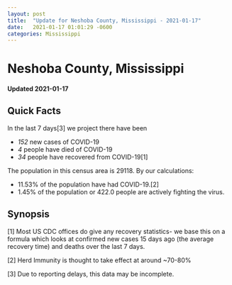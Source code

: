 ```yaml
---
layout: post
title:  "Update for Neshoba County, Mississippi - 2021-01-17"
date:   2021-01-17 01:01:29 -0600
categories: Mississippi
---
```


# Neshoba County, Mississippi
#### Updated 2021-01-17

## Quick Facts

In the last 7 days[3] we project there have been
- *152* new cases of COVID-19
- *4* people have died of COVID-19
- *34* people have recovered from COVID-19[1]

The population in this census area is 29118. By our calculations:
- 11.53% of the population have had COVID-19.[2]
- 1.45% of the population or 422.0 people are actively fighting the virus.

## Synopsis




[1] Most US CDC offices do give any recovery statistics- we base this on a formula which looks at confirmed new cases
15 days ago (the average recovery time) and deaths over the last 7 days.

[2] Herd Immunity is thought to take effect at around ~70-80%

[3] Due to reporting delays, this data may be incomplete.
 
    